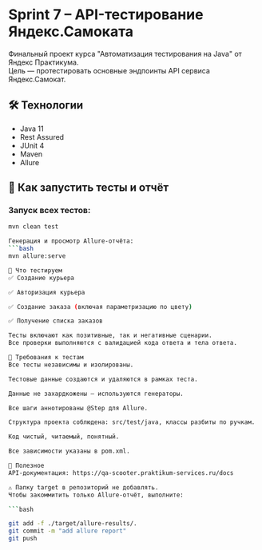 # Sprint 7 – API-тестирование Яндекс.Самоката

Финальный проект курса "Автоматизация тестирования на Java" от Яндекс Практикума.  
Цель — протестировать основные эндпоинты API сервиса Яндекс.Самокат.

## 🛠 Технологии
- Java 11
- Rest Assured
- JUnit 4
- Maven
- Allure

## 🚀 Как запустить тесты и отчёт

### Запуск всех тестов:
```bash
mvn clean test

Генерация и просмотр Allure-отчёта:
```bash
mvn allure:serve

📌 Что тестируем
✅ Создание курьера

✅ Авторизация курьера

✅ Создание заказа (включая параметризацию по цвету)

✅ Получение списка заказов

Тесты включают как позитивные, так и негативные сценарии.
Все проверки выполняются с валидацией кода ответа и тела ответа.

🧪 Требования к тестам
Все тесты независимы и изолированы.

Тестовые данные создаются и удаляются в рамках теста.

Данные не захардкожены — используются генераторы.

Все шаги аннотированы @Step для Allure.

Структура проекта соблюдена: src/test/java, классы разбиты по ручкам.

Код чистый, читаемый, понятный.

Все зависимости указаны в pom.xml.

📎 Полезное
API-документация: https://qa-scooter.praktikum-services.ru/docs

⚠️ Папку target в репозиторий не добавлять.
Чтобы закоммитить только Allure-отчёт, выполните:

```bash

git add -f ./target/allure-results/.
git commit -m "add allure report"
git push
